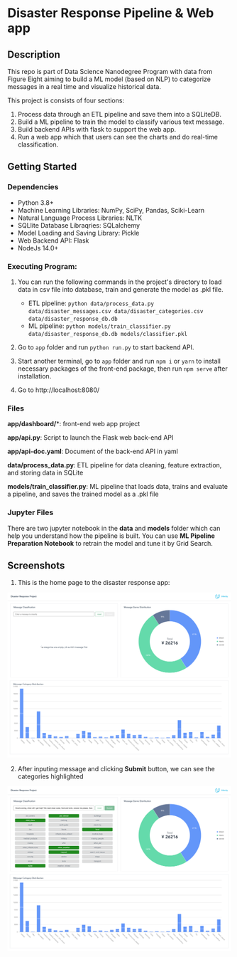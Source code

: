 # Disaster Response Pipeline & Web app

## Description
This repo is part of Data Science Nanodegree Program with data from Figure Eight aiming to build a ML model (based on NLP) to categorize messages in a real time and visualize historical data.

This project is consists of four sections:

1. Process data through an ETL pipeline and save them into a SQLiteDB.
2. Build a ML pipeline to train the model to classify various text message.
3. Build backend APIs with flask to support the web app.
4. Run a web app which that users can see the charts and do real-time classification. 

## Getting Started

### Dependencies
* Python 3.8+
* Machine Learning Libraries: NumPy, SciPy, Pandas, Sciki-Learn
* Natural Language Process Libraries: NLTK
* SQLlite Database Libraqries: SQLalchemy
* Model Loading and Saving Library: Pickle
* Web Backend API: Flask
* NodeJs 14.0+

### Executing Program:
1. You can run the following commands in the project's directory to load data in csv file into database, train and generate the model as .pkl file.
    - ETL pipeline: 
        `python data/process_data.py data/disaster_messages.csv data/disaster_categories.csv data/disaster_response_db.db`
    - ML pipeline:
        `python models/train_classifier.py data/disaster_response_db.db models/classifier.pkl`

2. Go to `app` folder and run `python run.py` to start backend API.
    
3. Start another terminal, go to `app` folder and run `npm i` or `yarn` to install necessary packages of the front-end package, then run `npm serve` after installation.
   
4. Go to http://localhost:8080/

### Files
**app/dashboard/***: front-end web app project

**app/api.py**: Script to launch the Flask web back-end API

**app/api-doc.yaml**: Document of the back-end API in yaml

**data/process_data.py**: ETL pipeline for data cleaning, feature extraction, and storing data in SQLite

**models/train_classifier.py**: ML pipeline that loads data, trains and evaluate a pipeline, and saves the trained model as a .pkl file


### Jupyter Files

There are two jupyter notebook in the **data** and **models** folder which can help you understand how the pipeline is built.
You can use **ML Pipeline Preparation Notebook** to retrain the model and tune it by Grid Search.

## Screenshots

1. This is the home page to the disaster response app:

![Home page](screenshots/home.png)

2. After inputing message and clicking **Submit** button, we can see the categories highlighted

![Sample result](screenshots/result.png)
